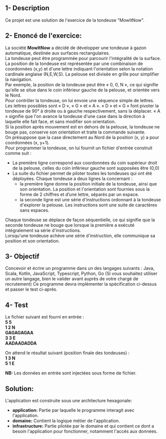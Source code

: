 
## 1- Description

Ce projet est une solution de l'exercice de la tondeuse "MowItNow".

## 2- Enoncé de l'exercice:

La société **MowItNow** a décidé de développer une tondeuse à gazon automatique, destinée aux
surfaces rectangulaires.  
La tondeuse peut être programmée pour parcourir l'intégralité de la surface.
La position de la tondeuse est représentée par une combinaison de coordonnées (x,y) et d'une
lettre indiquant l'orientation selon la notation cardinale anglaise (N,E,W,S). La pelouse est
divisée en grille pour simplifier la navigation.  
Par exemple, la position de la tondeuse peut être « 0, 0, N », ce qui signifie qu'elle se situe
dans le coin inférieur gauche de la pelouse, et orientée vers le Nord.  
Pour contrôler la tondeuse, on lui envoie une séquence simple de lettres. Les lettres possibles
sont « D », « G » et « A ». « D » et « G » font pivoter la tondeuse de 90° à droite ou à gauche
respectivement, sans la déplacer. « A » signifie que l'on avance la tondeuse d'une case dans la
direction à laquelle elle fait face, et sans modifier son orientation.  
Si la position après mouvement est en dehors de la pelouse, la tondeuse ne bouge pas,
conserve son orientation et traite la commande suivante.  
On présuppose que la case directement au Nord de la position (x, y) a pour coordonnées (x,
y+1).  
Pour programmer la tondeuse, on lui fournit un fichier d'entrée construit comme suit :    
* La première ligne correspond aux coordonnées du coin supérieur droit de la pelouse, celles
du coin inférieur gauche sont supposées être (0,0)  
* La suite du fichier permet de piloter toutes les tondeuses qui ont été déployées. Chaque
tondeuse a deux lignes la concernant :
  * la première ligne donne la position initiale de la tondeuse, ainsi que son orientation. La
position et l'orientation sont fournies sous la forme de 2 chiffres et d’une lettre, séparés
par un espace.
  * la seconde ligne est une série d'instructions ordonnant à la tondeuse d'explorer la
pelouse. Les instructions sont une suite de caractères sans espaces.

Chaque tondeuse se déplace de façon séquentielle, ce qui signifie que la seconde tondeuse ne
bouge que lorsque la première a exécuté intégralement sa série d'instructions.  
Lorsqu'une tondeuse achève une série d'instruction, elle communique sa position et son
orientation.

## 3- Objectif
Concevoir et écrire un programme dans un des langages suivants : Java, Scala, Kotlin,
JavaScript, Typescript, Python, Go (Si vous souhaitez utiliser un autre langage, bien le valider
avant auprès de votre chargé de recrutement)
Ce programme devra implémenter la spécification ci-dessus et passer le test ci-après.

## 4- Test

Le fichier suivant est fourni en entrée :  
**5 5  
1 2 N  
GAGAGAGAA  
3 3 E  
AADAADADDA**

On attend le résultat suivant (position finale des tondeuses) :  
**1 3 N  
5 1 E**

**NB:** Les données en entrée sont injectées sous forme de fichier.

## Solution:
L'application est construite sous une architecture hexagonale:  
* **application:**
Partie par laquelle le programme interagit avec l'application.  
* **domaine:**
Contient la logique métier de l'application.
* **infrastructure:**
Partie pilotée par le domaine et qui contient ce dont a besoin l'application pour fonctionner, notamment l'accés aux données.





